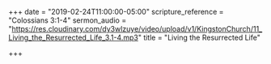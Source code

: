 +++
date = "2019-02-24T11:00:00-05:00"
scripture_reference = "Colossians 3:1-4"
sermon_audio = "https://res.cloudinary.com/dy3wlzuye/video/upload/v1/KingstonChurch/11_Living_the_Resurrected_Life_3.1-4.mp3"
title = "Living the Resurrected Life"

+++
